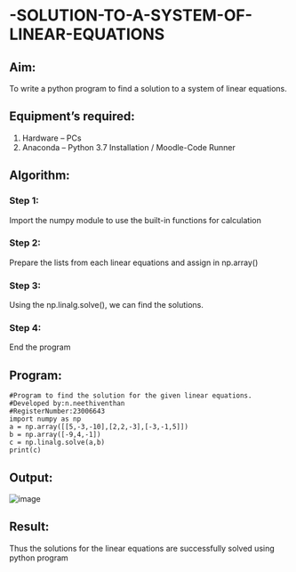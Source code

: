 # -SOLUTION-TO-A-SYSTEM-OF-LINEAR-EQUATIONS
## Aim:
To write a python program to find a solution to a system of linear equations.
## Equipment’s required:
1. 	Hardware – PCs
2. 	Anaconda – Python 3.7 Installation / Moodle-Code Runner
## Algorithm:
### Step 1: 
Import the numpy module to use the built-in functions for calculation
### Step 2: 
Prepare the lists from each linear equations and assign in np.array()
### Step 3: 
Using the np.linalg.solve(), we can find the solutions.
### Step 4: 
End the program
## Program:
~~~
#Program to find the solution for the given linear equations.
#Developed by:n.neethiventhan 
#RegisterNumber:23006643
import numpy as np
a = np.array([[5,-3,-10],[2,2,-3],[-3,-1,5]])
b = np.array([-9,4,-1])
c = np.linalg.solve(a,b)
print(c)
~~~

## Output:
![image](https://github.com/ArchanaSharikalHarinarayanan/-SOLUTION-TO-A-SYSTEM-OF-LINEAR-EQUATIONS/assets/148514848/bd91ff4e-ea2f-44a5-9430-c478454cfd1d)

## Result: 
Thus the solutions for the linear equations are successfully solved using python program

